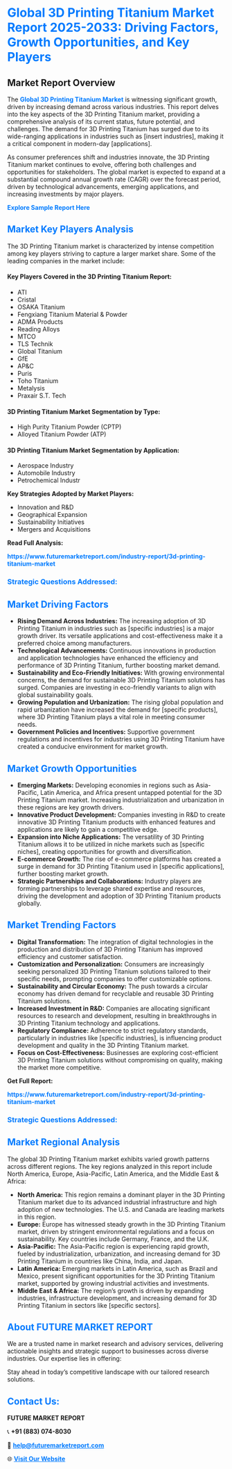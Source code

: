<h1 style="color: #007BFF;">Global 3D Printing Titanium Market Report 2025-2033: Driving Factors, Growth Opportunities, and Key Players</h1>

<section id="overview">
<h2>Market Report Overview</h2>
<p>The <a href="https://www.futuremarketreport.com/industry-report/3d-printing-titanium-market" style="color: #007BFF; text-decoration: none;"><strong>Global 3D Printing Titanium Market</strong></a> is witnessing significant growth, driven by increasing demand across various industries. This report delves into the key aspects of the 3D Printing Titanium market, providing a comprehensive analysis of its current status, future potential, and challenges. The demand for 3D Printing Titanium has surged due to its wide-ranging applications in industries such as [insert industries], making it a critical component in modern-day [applications].</p>
<p>As consumer preferences shift and industries innovate, the 3D Printing Titanium market continues to evolve, offering both challenges and opportunities for stakeholders. The global market is expected to expand at a substantial compound annual growth rate (CAGR) over the forecast period, driven by technological advancements, emerging applications, and increasing investments by major players.</p>
</section>

<section id="overview">
<p><a href="https://www.futuremarketreport.com/request-sample/reportId=103247" style="color: #007BFF; text-decoration: none;"><strong>Explore Sample Report Here</strong></a></p>
</section>

<section id="key-players">
<h2 style="color: #007BFF;">Market Key Players Analysis</h2>
<p>The 3D Printing Titanium market is characterized by intense competition among key players striving to capture a larger market share. Some of the leading companies in the market include:</p>
<h4>Key Players Covered in the 3D Printing Titanium Report:</h4>
<ul><li>ATI</li><li>Cristal</li><li>OSAKA Titanium</li><li>Fengxiang Titanium Material &amp; Powder</li><li>ADMA Products</li><li>Reading Alloys</li><li>MTCO</li><li>TLS Technik</li><li>Global Titanium</li><li>GfE</li><li>AP&amp;C</li><li>Puris</li><li>Toho Titanium</li><li>Metalysis</li><li>Praxair S.T. Tech</li></ul>
<h4>3D Printing Titanium Market Segmentation by Type:</h4>
<ul><li>High Purity Titanium Powder (CPTP)</li><li>Alloyed Titanium Powder (ATP)</li></ul>

<h4>3D Printing Titanium Market Segmentation by Application:</h4>
<ul><li>Aerospace Industry</li><li>Automobile Industry</li><li>Petrochemical Industr</li></ul>
<p><strong>Key Strategies Adopted by Market Players:</strong></p>
<ul>
<li>Innovation and R&D</li>
<li>Geographical Expansion</li>
<li>Sustainability Initiatives</li>
<li>Mergers and Acquisitions</li>
</ul>
</section>

<section>
<p><strong>Read Full Analysis: </strong></p><a href="https://www.futuremarketreport.com/industry-report/3d-printing-titanium-market" style="color: #007BFF; text-decoration: none;"><strong>https://www.futuremarketreport.com/industry-report/3d-printing-titanium-market</strong></a>
<h3 style="color: #007BFF;">Strategic Questions Addressed:</h3>
</section>

<section id="driving-factors">
<h2 style="color: #007BFF;">Market Driving Factors</h2>
<ul>
<li><strong>Rising Demand Across Industries:</strong> The increasing adoption of 3D Printing Titanium in industries such as [specific industries] is a major growth driver. Its versatile applications and cost-effectiveness make it a preferred choice among manufacturers.</li>
<li><strong>Technological Advancements:</strong> Continuous innovations in production and application technologies have enhanced the efficiency and performance of 3D Printing Titanium, further boosting market demand.</li>
<li><strong>Sustainability and Eco-Friendly Initiatives:</strong> With growing environmental concerns, the demand for sustainable 3D Printing Titanium solutions has surged. Companies are investing in eco-friendly variants to align with global sustainability goals.</li>
<li><strong>Growing Population and Urbanization:</strong> The rising global population and rapid urbanization have increased the demand for [specific products], where 3D Printing Titanium plays a vital role in meeting consumer needs.</li>
<li><strong>Government Policies and Incentives:</strong> Supportive government regulations and incentives for industries using 3D Printing Titanium have created a conducive environment for market growth.</li>
</ul>
</section>

<section id="growth-opportunities">
<h2 style="color: #007BFF;">Market Growth Opportunities</h2>
<ul>
<li><strong>Emerging Markets:</strong> Developing economies in regions such as Asia-Pacific, Latin America, and Africa present untapped potential for the 3D Printing Titanium market. Increasing industrialization and urbanization in these regions are key growth drivers.</li>
<li><strong>Innovative Product Development:</strong> Companies investing in R&D to create innovative 3D Printing Titanium products with enhanced features and applications are likely to gain a competitive edge.</li>
<li><strong>Expansion into Niche Applications:</strong> The versatility of 3D Printing Titanium allows it to be utilized in niche markets such as [specific niches], creating opportunities for growth and diversification.</li>
<li><strong>E-commerce Growth:</strong> The rise of e-commerce platforms has created a surge in demand for 3D Printing Titanium used in [specific applications], further boosting market growth.</li>
<li><strong>Strategic Partnerships and Collaborations:</strong> Industry players are forming partnerships to leverage shared expertise and resources, driving the development and adoption of 3D Printing Titanium products globally.</li>
</ul>
</section>

<section id="trending-factors">
<h2 style="color: #007BFF;">Market Trending Factors</h2>
<ul>
<li><strong>Digital Transformation:</strong> The integration of digital technologies in the production and distribution of 3D Printing Titanium has improved efficiency and customer satisfaction.</li>
<li><strong>Customization and Personalization:</strong> Consumers are increasingly seeking personalized 3D Printing Titanium solutions tailored to their specific needs, prompting companies to offer customizable options.</li>
<li><strong>Sustainability and Circular Economy:</strong> The push towards a circular economy has driven demand for recyclable and reusable 3D Printing Titanium solutions.</li>
<li><strong>Increased Investment in R&D:</strong> Companies are allocating significant resources to research and development, resulting in breakthroughs in 3D Printing Titanium technology and applications.</li>
<li><strong>Regulatory Compliance:</strong> Adherence to strict regulatory standards, particularly in industries like [specific industries], is influencing product development and quality in the 3D Printing Titanium market.</li>
<li><strong>Focus on Cost-Effectiveness:</strong> Businesses are exploring cost-efficient 3D Printing Titanium solutions without compromising on quality, making the market more competitive.</li>
</ul>
</section>

<section>
<p><strong>Get Full Report: </strong></p><a href="https://www.futuremarketreport.com/industry-report/3d-printing-titanium-market" style="color: #007BFF; text-decoration: none;"><strong>https://www.futuremarketreport.com/industry-report/3d-printing-titanium-market</strong></a>
<h3 style="color: #007BFF;">Strategic Questions Addressed:</h3>
</section>


<section id="regional-analysis">
<h2 style="color: #007BFF;">Market Regional Analysis</h2>
<p>The global 3D Printing Titanium market exhibits varied growth patterns across different regions. The key regions analyzed in this report include North America, Europe, Asia-Pacific, Latin America, and the Middle East & Africa:</p>
<ul>
<li><strong>North America:</strong> This region remains a dominant player in the 3D Printing Titanium market due to its advanced industrial infrastructure and high adoption of new technologies. The U.S. and Canada are leading markets in this region.</li>
<li><strong>Europe:</strong> Europe has witnessed steady growth in the 3D Printing Titanium market, driven by stringent environmental regulations and a focus on sustainability. Key countries include Germany, France, and the U.K.</li>
<li><strong>Asia-Pacific:</strong> The Asia-Pacific region is experiencing rapid growth, fueled by industrialization, urbanization, and increasing demand for 3D Printing Titanium in countries like China, India, and Japan.</li>
<li><strong>Latin America:</strong> Emerging markets in Latin America, such as Brazil and Mexico, present significant opportunities for the 3D Printing Titanium market, supported by growing industrial activities and investments.</li>
<li><strong>Middle East & Africa:</strong> The region’s growth is driven by expanding industries, infrastructure development, and increasing demand for 3D Printing Titanium in sectors like [specific sectors].</li>
</ul>
</section>

<footer>
<h2 style="color: #007BFF;">About FUTURE MARKET REPORT</h2>
<p>We are a trusted name in market research and advisory services, delivering actionable insights and strategic support to businesses across diverse industries. Our expertise lies in offering:</p>

<p>Stay ahead in today’s competitive landscape with our tailored research solutions.</p>

<h2 style="color: #007BFF;">Contact Us:</h2>
<p><strong>FUTURE MARKET REPORT</strong></p>
<p>📞 <strong>+91 (883) 074-8030</strong></p>
<p>📧 <strong><a href="mailto:help@futuremarketreport.com" style="color: #007BFF;">help@futuremarketreport.com</a></strong></p>
<p>🌐 <strong><a href="https://www.futuremarketreport.com/" style="color: #007BFF;">Visit Our Website</a></strong></p>
</footer>